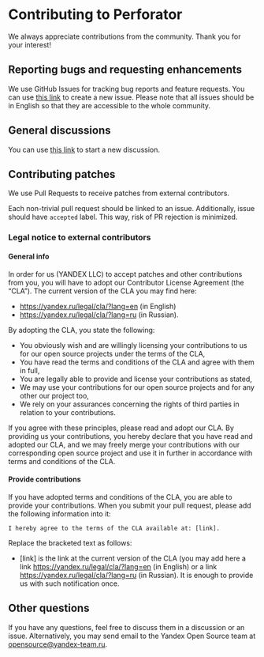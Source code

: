# Contributing to Perforator

We always appreciate contributions from the community. Thank you for your interest!

## Reporting bugs and requesting enhancements

We use GitHub Issues for tracking bug reports and feature requests. You can use [this link](https://github.com/yandex/perforator/issues/new) to create a new issue.
Please note that all issues should be in English so that they are accessible to the whole community.

## General discussions

You can use [this link](https://github.com/yandex/perforator/discussions/new/choose) to start a new discussion.

## Contributing patches

We use Pull Requests to receive patches from external contributors.

Each non-trivial pull request should be linked to an issue. Additionally, issue should have `accepted` label. This way, risk of PR rejection is minimized.

### Legal notice to external contributors
#### General info
In order for us (YANDEX LLC) to accept patches and other contributions from you, you will have to adopt our Contributor License Agreement (the “CLA”). The current version of the CLA you may find here:

* https://yandex.ru/legal/cla/?lang=en (in English)
* https://yandex.ru/legal/cla/?lang=ru (in Russian).

By adopting the CLA, you state the following:

* You obviously wish and are willingly licensing your contributions to us for our open source projects under the terms of the CLA,
* You have read the terms and conditions of the CLA and agree with them in full,
* You are legally able to provide and license your contributions as stated,
* We may use your contributions for our open source projects and for any other our project too,
* We rely on your assurances concerning the rights of third parties in relation to your contributions.

If you agree with these principles, please read and adopt our CLA. By providing us your contributions, you hereby declare that you have read and adopted our CLA, and we may freely merge your contributions with our corresponding open source project and use it in further in accordance with terms and conditions of the CLA.

#### Provide contributions
If you have adopted terms and conditions of the CLA, you are able to provide your contributions. When you submit your pull request, please add the following information into it:

```
I hereby agree to the terms of the CLA available at: [link].
```

Replace the bracketed text as follows:

* [link] is the link at the current version of the CLA (you may add here a link https://yandex.ru/legal/cla/?lang=en (in English) or a link https://yandex.ru/legal/cla/?lang=ru (in Russian).
It is enough to provide us with such notification once.

## Other questions
If you have any questions, feel free to discuss them in a discussion or an issue.
Alternatively, you may send email to the Yandex Open Source team at opensource@yandex-team.ru.
